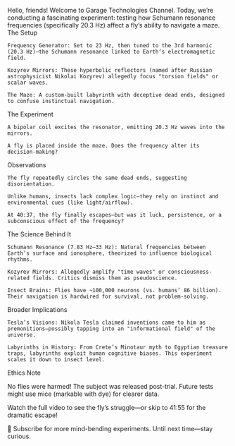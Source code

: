 Hello, friends! Welcome to Garage Technologies Channel. Today, we’re conducting a fascinating experiment: testing how Schumann resonance frequencies (specifically 20.3 Hz) affect a fly’s ability to navigate a maze.
The Setup

    Frequency Generator: Set to 23 Hz, then tuned to the 3rd harmonic (20.3 Hz)—the Schumann resonance linked to Earth’s electromagnetic field.

    Kozyrev Mirrors: These hyperbolic reflectors (named after Russian astrophysicist Nikolai Kozyrev) allegedly focus "torsion fields" or scalar waves.

    The Maze: A custom-built labyrinth with deceptive dead ends, designed to confuse instinctual navigation.

The Experiment

    A bipolar coil excites the resonator, emitting 20.3 Hz waves into the mirrors.

    A fly is placed inside the maze. Does the frequency alter its decision-making?

Observations

    The fly repeatedly circles the same dead ends, suggesting disorientation.

    Unlike humans, insects lack complex logic—they rely on instinct and environmental cues (like light/airflow).

    At 40:37, the fly finally escapes—but was it luck, persistence, or a subconscious effect of the frequency?

The Science Behind It

    Schumann Resonance (7.83 Hz–33 Hz): Natural frequencies between Earth’s surface and ionosphere, theorized to influence biological rhythms.

    Kozyrev Mirrors: Allegedly amplify "time waves" or consciousness-related fields. Critics dismiss them as pseudoscience.

    Insect Brains: Flies have ~100,000 neurons (vs. humans’ 86 billion). Their navigation is hardwired for survival, not problem-solving.

Broader Implications

    Tesla’s Visions: Nikola Tesla claimed inventions came to him as premonitions—possibly tapping into an "informational field" of the universe.

    Labyrinths in History: From Crete’s Minotaur myth to Egyptian treasure traps, labyrinths exploit human cognitive biases. This experiment scales it down to insect level.

Ethics Note

No flies were harmed! The subject was released post-trial. Future tests might use mice (markable with dye) for clearer data.

Watch the full video to see the fly’s struggle—or skip to 41:55 for the dramatic escape!

🔔 Subscribe for more mind-bending experiments. Until next time—stay curious.